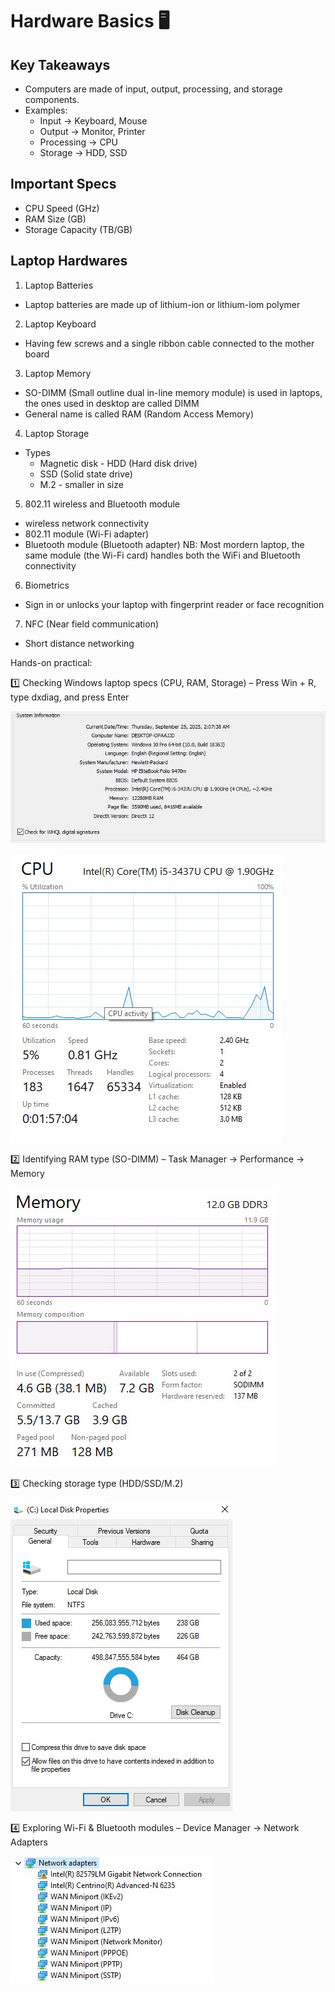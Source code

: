 # Hardware Basics 🖥️  

## Key Takeaways  
- Computers are made of input, output, processing, and storage components.  
- Examples:  
  - Input → Keyboard, Mouse  
  - Output → Monitor, Printer  
  - Processing → CPU  
  - Storage → HDD, SSD  

## Important Specs  
- CPU Speed (GHz)  
- RAM Size (GB)  
- Storage Capacity (TB/GB)

## Laptop Hardwares 

1.  Laptop Batteries
  * Laptop batteries are made up of lithium-ion or lithium-iom polymer
 
2.  Laptop Keyboard
  * Having few screws and a single ribbon cable connected to the mother board
 
3.  Laptop Memory
  * SO-DIMM (Small outline dual in-line memory module) is used in laptops, the ones used in desktop are called DIMM
  * General name is called RAM (Random Access Memory)
 
4.  Laptop Storage
- Types
  * Magnetic disk - HDD (Hard disk drive) 
  * SSD (Solid state drive)
  * M.2 - smaller in size
 
5.  802.11 wireless and Bluetooth module
  * wireless network connectivity
  * 802.11 module (Wi-Fi adapter)
  * Bluetooth module (Bluetooth adapter)
NB: Most mordern laptop, the same module (the Wi-Fi card) handles both the WiFi and Bluetooth connectivity

6.  Biometrics
  * Sign in or unlocks your laptop with fingerprint reader or face recognition
 
7.  NFC (Near field communication)
  * Short distance networking 

Hands-on practical:

1️⃣ Checking Windows laptop specs (CPU, RAM, Storage) – Press Win + R, type dxdiag, and press Enter

![Alt text](https://github.com/adewunmikehinde/CompTIA---A-Notes/blob/main/System%20information.jpg)

![alt text](https://github.com/adewunmikehinde/CompTIA---A-Notes/blob/main/Cpu%20info.jpg)

2️⃣ Identifying RAM type (SO-DIMM) – Task Manager → Performance → Memory

![alt text](https://github.com/adewunmikehinde/CompTIA---A-Notes/blob/main/memory%20info.jpg)

3️⃣ Checking storage type (HDD/SSD/M.2)

![alt text](https://github.com/adewunmikehinde/CompTIA---A-Notes/blob/main/storage%20properties.jpg)

4️⃣ Exploring Wi-Fi & Bluetooth modules – Device Manager → Network Adapters

![alt text](https://github.com/adewunmikehinde/CompTIA---A-Notes/blob/main/network%20adpters.jpg)
